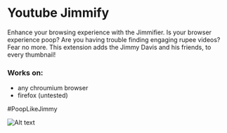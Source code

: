 # Youtube Jimmify

Enhance your browsing experience with the Jimmifier. Is your browser experience poop? Are you having trouble finding engaging rupee videos? Fear no more. This extension adds the Jimmy Davis and his friends, to every thumbnail!

### Works on:

* any chroumium browser
* firefox (untested)

#PoopLikeJimmy

![Alt text](https://cdn.discordapp.com/attachments/1078117017107832882/1114555465259565056/jimmydavisfamilyphoto.png?raw=true) 

